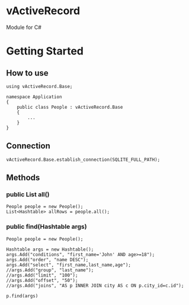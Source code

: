 # vActiveRecord

Module for C#

# Getting Started

## How to use

```
using vActiveRecord.Base;

namespace Application
{
	public class People : vActiveRecord.Base
	{
		...
	}
}
```

## Connection

```
vActiveRecord.Base.establish_connection(SQLITE_FULL_PATH);
```

## Methods

### public List<Hashtable> all()

```
People people = new People();
List<Hashtable> allRows = people.all();

```

### public find(Hashtable args)

```
People people = new People();

Hashtable args = new Hashtable();
args.Add("conditions", "first_name='John' AND age>=18");
args.Add("order", "name DESC");
args.Add("select", "first_name,last_name,age");
//args.Add("group", "last_name");
//args.Add("limit", "100");
//args.Add("offset", "50");
//args.Add("joins", "AS p INNER JOIN city AS c ON p.city_id=c.id");

p.find(args)
```
